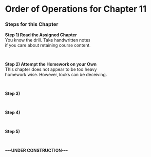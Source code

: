
# Order of Operations for Chapter 11 <br>

<h3>Steps for this Chapter</h3>
<p><b>Step 1) Read the Assigned Chapter</b> <br>
You know the drill. Take handwritten notes <br>
if you care about retaining course content.</p><br>
<p><b>Step 2) Attempt the Homework on your Own</b> <br>
This chapter does not appear to be too heavy <br>
homework wise. However, looks can be deceiving.</p><br>
<p><b>Step 3) </b> </p><br>
<p><b>Step 4) </b> </p><br>
<p><b>Step 5) </b> </p><br>

<strong>   ---UNDER CONSTRUCTION---   </strong>

